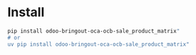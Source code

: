 # Install

```bash
pip install odoo-bringout-oca-ocb-sale_product_matrix"
# or
uv pip install odoo-bringout-oca-ocb-sale_product_matrix"
```
